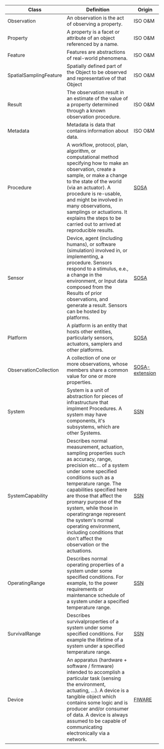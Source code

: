|Class|Definition|Origin|
|-------------| ------------- | ------------- |
|Observation|An observation is the act of observing a property.|ISO O&M|
|Property|A property is a facet or attribute of an object referenced by a name.|ISO O&M|
|Feature|Features are abstractions of real-world phenomena.|ISO O&M|
|SpatialSamplingFeature|Spatially defined part of the Object to be observed and representative of that Object|ISO O&M|
|Result|The observation result in an estimate of the value of a property determined through a known observation procedure.|ISO O&M|
|Metadata|Metadata is data that contains information about data.|ISO O&M|
|Procedure|A workflow, protocol, plan, algorithm, or computational method specifying how to make an observation, create a sample, or make a change to the state of the world (via an actuator). A procedure is re-usable, and might be involved in many observations, samplings or actuations. It explains the steps to be carried out to arrived at reproducible results.|[SOSA](https://www.w3.org/TR/vocab-ssn/#SOSAProcedure)|
|Sensor|Device, agent (including humans), or software (simulation) involved in, or implementing, a procedure. Sensors respond to a stimulus, e.e., a change in the environment, or Input data composed from the Results of prior observations, and generate a result. Sensors can be hosted by platforms.|[SOSA](https://www.w3.org/TR/vocab-ssn/#SOSASensor)|
|Platform|A platform is an entity that hosts other entities, particularly sensors, actuators, samplers and other platforms.|[SOSA](https://www.w3.org/TR/vocab-ssn/#SOSAPlatform)|
|ObservationCollection|A collection of one or more observations, whose members share a common value for one or more properties. |[SOSA-extension](https://www.w3.org/TR/vocab-ssn-ext/#sosa:ObservationCollection)|
|System|System is a unit of abstraction for pieces of infrastructure that implment Procedures. A system may have components, it's subsystems, which are other Systems.|[SSN](https://www.w3.org/TR/vocab-ssn/#ssn-system)|
|SystemCapability|Describes normal measurement, actuation, sampling properties such as accuracy, range, precision etc… of a system under some specified conditions such as a temperature range. The capabilities specified here are those that affect the promary purpose of the system, while those in operatingrange represent the system's normal operating environment, including conditions that don't affect the observation or the actuations.|[SSN](https://www.w3.org/TR/vocab-ssn/#SSNSYSTEMSystemCapability)|
|OperatingRange|Describes normal operating properties of a system under some specified conditions. For example, to the power requirements or maintenance schedule of a system under a specified temperature range.|[SSN](https://www.w3.org/TR/vocab-ssn/#SSNSYSTEMOperatingRange)|
|SurvivalRange|Describes survivalproperties of a system under some specified conditions. For example the lifetime of a system under a specified temperature range.|[SSN](https://www.w3.org/TR/vocab-ssn/#SSNSYSTEMSurvivalRange)|
|Device|An apparatus (hardware + software / firmware) intended to accomplish a particular task (sensing the environment, actuating, …). A device is a tangible object which contains some logic and is producer and/or consumer of data. A device is always assumed to be capable of communicating electronically via a network.|[FIWARE](https://fiware-datamodels.readthedocs.io/en/latest/Device/Device/doc/spec/index.html)|